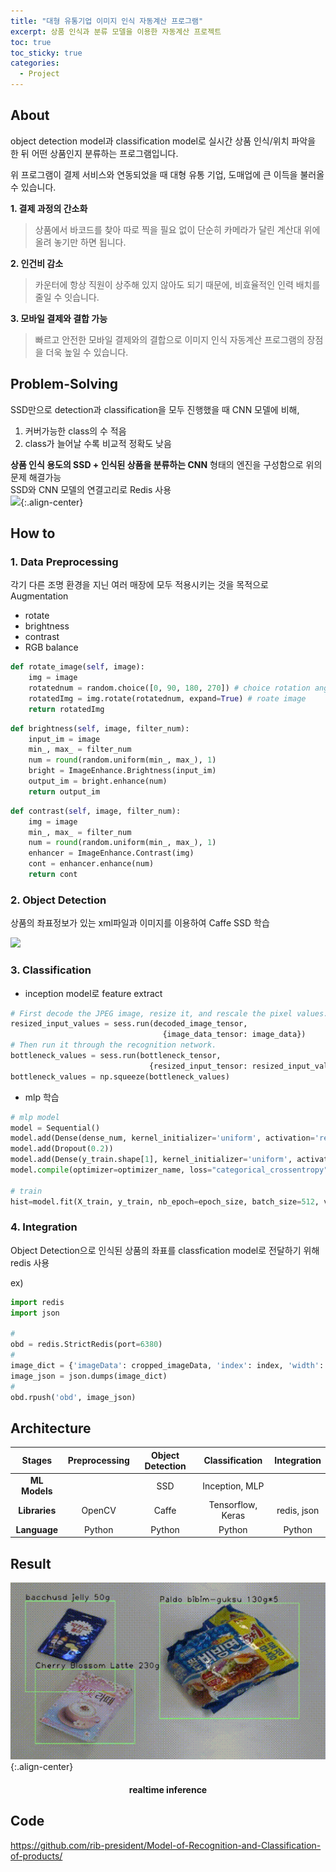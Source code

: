 ```yaml
---
title: "대형 유통기업 이미지 인식 자동계산 프로그램"
excerpt: 상품 인식과 분류 모델을 이용한 자동계산 프로젝트
toc: true
toc_sticky: true
categories:
  - Project
---
```



## About

object detection model과 classification model로 실시간 상품 인식/위치 파악을 한 뒤 어떤 상품인지 분류하는 프로그램입니다.  


위 프로그램이 결제 서비스와 연동되었을 때 대형 유통 기업, 도매업에 큰 이득을 불러올 수 있습니다.  
  
    

**1. 결제 과정의 간소화**
> 상품에서 바코드를 찾아 따로 찍을 필요 없이 단순히 카메라가 달린 계산대 위에 올려 놓기만 하면 됩니다.  

**2. 인건비 감소**
> 카운터에 항상 직원이 상주해 있지 않아도 되기 때문에, 비효율적인 인력 배치를 줄일 수 잇습니다.  

**3. 모바일 결제와 결합 가능**
> 빠르고 안전한 모바일 결제와의 결합으로 이미지 인식 자동계산 프로그램의 장점을 더욱 높일 수 있습니다.  
  
  
## Problem-Solving
SSD만으로 detection과 classification을 모두 진행했을 때 CNN 모델에 비해,  
1. 커버가능한 class의 수 적음
2. class가 늘어날 수록 비교적 정확도 낮음
  
**상품 인식 용도의 SSD + 인식된 상품을 분류하는 CNN** 형태의 엔진을 구성함으로 위의 문제 해결가능  
SSD와 CNN 모델의 연결고리로 Redis 사용  
![](https://github.com/rib-president/rib-president.github.io/tree/master/assets/images/checkout_solution.JPG){:.align-center}



## How to
### 1. Data Preprocessing  
각기 다른 조명 환경을 지닌 여러 매장에 모두 적용시키는 것을 목적으로 Augmentation
* rotate
* brightness
* contrast
* RGB balance
  

``` python
def rotate_image(self, image):
    img = image
    rotatednum = random.choice([0, 90, 180, 270]) # choice rotation angle randomly
    rotatedImg = img.rotate(rotatednum, expand=True) # roate image
    return rotatedImg
```
  
``` python
def brightness(self, image, filter_num):
    input_im = image
    min_, max_ = filter_num
    num = round(random.uniform(min_, max_), 1)
    bright = ImageEnhance.Brightness(input_im)
    output_im = bright.enhance(num)
    return output_im
```
  
``` python
def contrast(self, image, filter_num):
    img = image
    min_, max_ = filter_num
    num = round(random.uniform(min_, max_), 1)
    enhancer = ImageEnhance.Contrast(img)
    cont = enhancer.enhance(num)
    return cont
```
  

### 2. Object Detection  
상품의 좌표정보가 있는 xml파일과 이미지를 이용하여 Caffe SSD 학습
  
  
![](https://github.com/rib-president/rib-president.github.io/tree/master/assets/images/ssd_xml.JPG)
  
  
  
### 3. Classification  
* inception model로 feature extract
  
``` python
# First decode the JPEG image, resize it, and rescale the pixel values.
resized_input_values = sess.run(decoded_image_tensor,
                                  {image_data_tensor: image_data})
# Then run it through the recognition network.
bottleneck_values = sess.run(bottleneck_tensor,
                               {resized_input_tensor: resized_input_values})
bottleneck_values = np.squeeze(bottleneck_values)
```  
  
  

* mlp 학습
  
``` python
# mlp model
model = Sequential()
model.add(Dense(dense_num, kernel_initializer='uniform', activation='relu', input_dim=2048))
model.add(Dropout(0.2))
model.add(Dense(y_train.shape[1], kernel_initializer='uniform', activation='softmax'))
model.compile(optimizer=optimizer_name, loss="categorical_crossentropy", metrics=["accuracy"])

# train
hist=model.fit(X_train, y_train, nb_epoch=epoch_size, batch_size=512, validation_data=(X_test, y_test), callbacks=callbacks_list)
```
  
  
### 4. Integration
Object Detection으로 인식된 상품의 좌표를 classfication model로 전달하기 위해 redis 사용
  
ex)
``` python
import redis
import json

#
obd = redis.StrictRedis(port=6380)
#
image_dict = {'imageData': cropped_imageData, 'index': index, 'width': w, 'height': h}
image_json = json.dumps(image_dict)
#
obd.rpush('obd', image_json)
```



  

## Architecture  


|Stages | Preprocessing | Object Detection |Classification|Integration|
|:-----:|:-------------:|:----------------:|:---------------------:|:---------:|
|**ML Models** | | SSD | Inception, MLP| |
|**Libraries** | OpenCV | Caffe | Tensorflow, Keras|redis, json|
|**Language** | Python | Python | Python| Python|
  


## Result
![ex_screenshot](/assets/images/output.gif){:.align-center}
#### <center>realtime inference</center>
  
  

## Code
<https://github.com/rib-president/Model-of-Recognition-and-Classification-of-products/>
